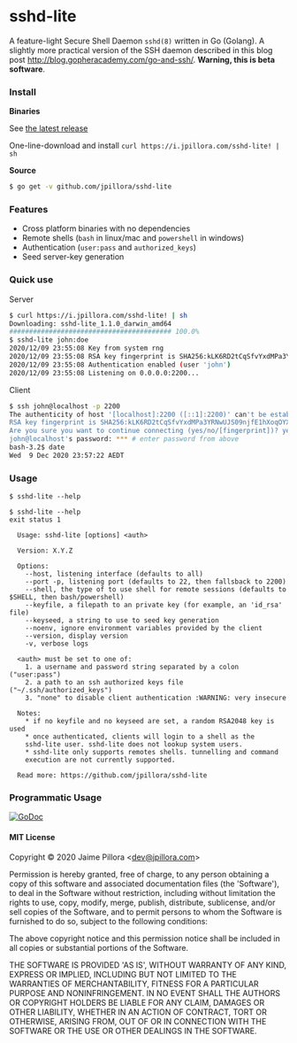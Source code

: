 # sshd-lite

A feature-light Secure Shell Daemon `sshd(8)` written in Go (Golang). A slightly more practical version of the SSH daemon described in this blog post http://blog.gopheracademy.com/go-and-ssh/. **Warning, this is beta software**.

### Install

**Binaries**

See [the latest release](https://github.com/jpillora/sshd-lite/releases/latest)

One-line-download and install `curl https://i.jpillora.com/sshd-lite! | sh`

**Source**

``` sh
$ go get -v github.com/jpillora/sshd-lite
```

### Features

* Cross platform binaries with no dependencies
* Remote shells (`bash` in linux/mac and `powershell` in windows)
* Authentication (`user:pass` and `authorized_keys`)
* Seed server-key generation

### Quick use

Server

``` sh
$ curl https://i.jpillora.com/sshd-lite! | sh
Downloading: sshd-lite_1.1.0_darwin_amd64
######################################### 100.0%
$ sshd-lite john:doe
2020/12/09 23:55:08 Key from system rng
2020/12/09 23:55:08 RSA key fingerprint is SHA256:kLK6RD2tCqSfvYxdMPa3YRNwUJS09njfE1hXoqOYXG4.
2020/12/09 23:55:08 Authentication enabled (user 'john')
2020/12/09 23:55:08 Listening on 0.0.0.0:2200...
```

Client

```sh
$ ssh john@localhost -p 2200
The authenticity of host '[localhost]:2200 ([::1]:2200)' can't be established.
RSA key fingerprint is SHA256:kLK6RD2tCqSfvYxdMPa3YRNwUJS09njfE1hXoqOYXG4.
Are you sure you want to continue connecting (yes/no/[fingerprint])? yes # note fingerprint matches
john@localhost's password: *** # enter password from above
bash-3.2$ date
Wed  9 Dec 2020 23:57:22 AEDT
```

### Usage

```
$ sshd-lite --help
```

<!--tmpl,code=plain:echo "$ sshd-lite --help" && go run main.go --help | sed 's#0.0.0-src#X.Y.Z#' -->
``` plain 
$ sshd-lite --help
exit status 1

  Usage: sshd-lite [options] <auth>

  Version: X.Y.Z

  Options:
    --host, listening interface (defaults to all)
    --port -p, listening port (defaults to 22, then fallsback to 2200)
    --shell, the type of to use shell for remote sessions (defaults to $SHELL, then bash/powershell)
    --keyfile, a filepath to an private key (for example, an 'id_rsa' file)
    --keyseed, a string to use to seed key generation
    --noenv, ignore environment variables provided by the client
    --version, display version
    -v, verbose logs

  <auth> must be set to one of:
    1. a username and password string separated by a colon ("user:pass")
    2. a path to an ssh authorized keys file ("~/.ssh/authorized_keys")
    3. "none" to disable client authentication :WARNING: very insecure

  Notes:
    * if no keyfile and no keyseed are set, a random RSA2048 key is used
    * once authenticated, clients will login to a shell as the
    sshd-lite user. sshd-lite does not lookup system users.
    * sshd-lite only supports remotes shells. tunnelling and command
    execution are not currently supported.

  Read more: https://github.com/jpillora/sshd-lite
```
<!--/tmpl-->

### Programmatic Usage

[![GoDoc](https://godoc.org/github.com/jpillora/sshd-lite/server?status.svg)](https://godoc.org/github.com/jpillora/sshd-lite/server)

#### MIT License

Copyright © 2020 Jaime Pillora &lt;dev@jpillora.com&gt;

Permission is hereby granted, free of charge, to any person obtaining
a copy of this software and associated documentation files (the
'Software'), to deal in the Software without restriction, including
without limitation the rights to use, copy, modify, merge, publish,
distribute, sublicense, and/or sell copies of the Software, and to
permit persons to whom the Software is furnished to do so, subject to
the following conditions:

The above copyright notice and this permission notice shall be
included in all copies or substantial portions of the Software.

THE SOFTWARE IS PROVIDED 'AS IS', WITHOUT WARRANTY OF ANY KIND,
EXPRESS OR IMPLIED, INCLUDING BUT NOT LIMITED TO THE WARRANTIES OF
MERCHANTABILITY, FITNESS FOR A PARTICULAR PURPOSE AND NONINFRINGEMENT.
IN NO EVENT SHALL THE AUTHORS OR COPYRIGHT HOLDERS BE LIABLE FOR ANY
CLAIM, DAMAGES OR OTHER LIABILITY, WHETHER IN AN ACTION OF CONTRACT,
TORT OR OTHERWISE, ARISING FROM, OUT OF OR IN CONNECTION WITH THE
SOFTWARE OR THE USE OR OTHER DEALINGS IN THE SOFTWARE.